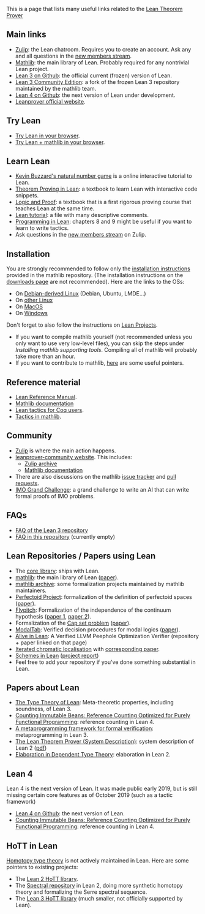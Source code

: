 This is a page that lists many useful links related to the [Lean Theorem Prover](http://leanprover.github.io/)

<!-- update table of contents using: https://imthenachoman.github.io/nGitHubTOC/ -->
  <!-- - [Main links](#main-links)
  - [Try Lean](#try-lean)
  - [Learn Lean](#learn-lean)
  - [Installation](#installation)
  - [Reference](#reference)
  - [Community](#community)
  - [FAQs](#faqs)
  - [Lean Repositories / Papers using Lean](#lean-repositories--papers-using-lean)
  - [Papers about Lean](#papers-about-lean)
  - [Lean 4](#lean-4)
  - [Misc](#misc)
  - [HoTT in Lean](#hott-in-lean) -->

## Main links

* [Zulip](https://leanprover.zulipchat.com/): the Lean chatroom. Requires you to create an account. Ask any and all questions in the [new members stream](https://leanprover.zulipchat.com/#narrow/stream/113489-new-members).
* [Mathlib](https://github.com/leanprover-community/mathlib): the main library of Lean. Probably required for any nontrivial Lean project.
* [Lean 3 on Github](https://github.com/leanprover/lean): the official current (frozen) version of Lean.
* [Lean 3 Community Edition](https://github.com/leanprover-community/lean/): a fork of the frozen Lean 3 repository maintained by the mathlib team.
* [Lean 4 on Github](https://github.com/leanprover/lean4): the next version of Lean under development.
* [Leanprover official website](http://leanprover.github.io/).

## Try Lean

* [Try Lean in your browser](https://leanprover.github.io/live/3.4.1/).
* [Try Lean + mathlib in your browser](https://leanprover-community.github.io/lean-web-editor/).

## Learn Lean

* [Kevin Buzzard's natural number game](http://wwwf.imperial.ac.uk/~buzzard/xena/natural_number_game/) is a online interactive tutorial to Lean.
* [Theorem Proving in Lean](https://leanprover.github.io/theorem_proving_in_lean/): a textbook to learn Lean with interactive code snippets.
* [Logic and Proof](https://leanprover.github.io/logic_and_proof/): a textbook that is a first rigorous proving course that teaches Lean at the same time.
* [Lean tutorial](https://github.com/leanprover-community/tutorials/blob/master/src/first_proofs.lean): a file with many descriptive comments.
* [Programming in Lean](https://leanprover.github.io/programming_in_lean): chapters 8 and 9 might be useful if you want to learn to write tactics.
* Ask questions in the [new members stream](https://leanprover.zulipchat.com/#narrow/stream/113489-new-members) on Zulip.

## Installation

You are strongly recommended to follow only the [installation instructions](https://github.com/leanprover-community/mathlib/blob/master/README.md) provided in the mathlib repository. (The installation instructions on the [downloads page](https://leanprover.github.io/download/) are not recommended). Here are the links to the OSs:
* On [Debian-derived Linux](https://github.com/leanprover-community/mathlib/blob/master/docs/install/debian.md) (Debian, Ubuntu, LMDE...)
* On [other Linux](https://github.com/leanprover-community/mathlib/blob/master/docs/install/linux.md)
* On [MacOS](https://github.com/leanprover-community/mathlib/blob/master/docs/install/macos.md)
* On [Windows](https://github.com/leanprover-community/mathlib/blob/master/docs/install/windows.md)

Don't forget to also follow the instructions on [Lean Projects](https://github.com/leanprover-community/mathlib/blob/master/docs/install/project.md).

* If you want to compile mathlib yourself (not recommended unless you only want to use very low-level files), you can skip the steps under *Installing mathlib supporting tools*. Compiling all of mathlib will probably take more than an hour.
* If you want to contribute to mathlib, [here](https://github.com/leanprover-community/mathlib/blob/master/docs/contribute/index.md) are some useful pointers.

## Reference material
* [Lean Reference Manual](https://leanprover.github.io/reference/).
* [Mathlib documentation](https://leanprover-community.github.io/mathlib_docs/)
* [Lean tactics for Coq users](https://github.com/jldodds/coq-lean-cheatsheet).
* [Tactics in mathlib](https://github.com/leanprover-community/mathlib/blob/master/docs/tactics.md).

## Community
* [Zulip](https://leanprover.zulipchat.com/) is where the main action happens.
* [leanprover-community website](https://leanprover-community.github.io/). This includes:
  - [Zulip archive](https://leanprover-community.github.io/archive/)
  - [Mathlib documentation](https://leanprover-community.github.io/mathlib_docs/)
* There are also discussions on the mathlib [issue tracker](https://github.com/leanprover-community/mathlib/issues) and [pull requests](https://github.com/leanprover-community/mathlib/pulls).
* [IMO Grand Challenge](https://imo-grand-challenge.github.io/): a grand challenge to write an AI that can write formal proofs of IMO problems.

## FAQs

* [FAQ of the Lean 3 repository](https://github.com/leanprover/lean/blob/master/doc/faq.md)
* [FAQ in this repository](FAQ.md) (currently empty)

## Lean Repositories / Papers using Lean
* The [core library](https://github.com/leanprover/lean/tree/master/library): ships with Lean.
* [mathlib](https://github.com/leanprover-community/mathlib): the main library of Lean ([paper](https://leanprover-community.github.io/papers/mathlib-paper.pdf)).
* [mathlib archive](https://github.com/leanprover-community/mathlib/tree/master/archive): some formalization projects maintained by mathlib maintainers.
* [Perfectoid Project](https://github.com/leanprover-community/lean-perfectoid-spaces): formalization of the definition of perfectoid spaces ([paper](https://arxiv.org/abs/1910.12320)).
* [Flypitch](https://github.com/flypitch/flypitch): Formalization of the independence of the continuum hypothesis ([paper 1](https://arxiv.org/pdf/1904.10570.pdf), [paper 2](https://github.com/flypitch/flypitch-cpp-2020/releases/tag/1.0)).
* Formalization of the [Cap set problem](https://github.com/lean-forward/cap_set_problem) ([paper](https://arxiv.org/abs/1907.01449)).
* [ModalTab](https://github.com/minchaowu/ModalTab): Verified decision procedures for modal logics ([paper](http://drops.dagstuhl.de/opus/volltexte/2019/11086/pdf/LIPIcs-ITP-2019-31.pdf)).
* [Alive in Lean](https://sf.snu.ac.kr/aliveinlean/): A Verified LLVM Peephole Optimization Verifier (repository + paper linked on that page)
* [Iterated chromatic localisation](https://github.com/NeilStrickland/itloc) with [corresponding paper](https://arxiv.org/abs/1907.07801).
* [Schemes in Lean](https://github.com/ramonfmir/lean-scheme) ([project report](https://www.imperial.ac.uk/media/imperial-college/faculty-of-engineering/computing/public/1819-ug-projects/Fernandez-I-MirR-Schemes-in-Lean.pdf))
* Feel free to add your repository if you've done something substantial in Lean.

## Papers about Lean
* [The Type Theory of Lean](https://github.com/digama0/lean-type-theory/releases): Meta-theoretic properties, including soundness, of Lean 3.
* [Counting Immutable Beans: Reference Counting Optimized for Purely Functional Programming](https://arxiv.org/abs/1908.05647): reference counting in Lean 4.
* [A metaprogramming framework for formal verification](https://dl.acm.org/citation.cfm?id=3110278): metaprogramming in Lean 3.
* [The Lean Theorem Prover (System Description)](https://link.springer.com/chapter/10.1007/978-3-319-21401-6_26): system description of Lean 2 ([pdf](https://kilthub.cmu.edu/articles/The_Lean_Theorem_Prover_system_description_/6492815/files/11937416.pdf))
* [Elaboration in Dependent Type Theory](https://arxiv.org/abs/1505.04324): elaboration in Lean 2.

## Lean 4
Lean 4 is the next version of Lean. It was made public early 2019, but is still missing certain core features as of October 2019 (such as a tactic framework)
* [Lean 4 on Github](https://github.com/leanprover/lean4): the next version of Lean.
* [Counting Immutable Beans: Reference Counting Optimized for Purely Functional Programming](https://arxiv.org/abs/1908.05647): reference counting in Lean 4.

<!-- ## Misc -->
<!-- * [ProvingGround](http://siddhartha-gadgil.github.io/ProvingGround/) -->

## HoTT in Lean
[Homotopy type theory](https://homotopytypetheory.org/book/) is not actively maintained in Lean. Here are some pointers to existing projects:
* The [Lean 2 HoTT library](https://github.com/leanprover/lean2/blob/master/hott/hott.md).
* The [Spectral repository](https://github.com/cmu-phil/Spectral) in Lean 2, doing more synthetic homotopy theory and formalizing the Serre spectral sequence.
* The [Lean 3 HoTT library](https://github.com/gebner/hott3) (much smaller, not officially supported by Lean).
